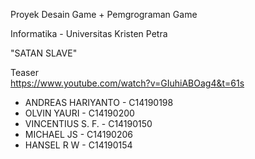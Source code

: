 Proyek Desain Game + Pemgrograman Game </br>

Informatika - Universitas Kristen Petra </br>

"SATAN SLAVE" </br>
 
Teaser </br>
https://www.youtube.com/watch?v=GIuhiABOag4&t=61s </br>

- ANDREAS HARIYANTO - C14190198 </br>
- OLVIN YAURI - C14190200 </br>
- VINCENTIUS S. F. - C14190150 </br>
- MICHAEL JS - C14190206 </br>
- HANSEL R W - C14190154 </br>
 


